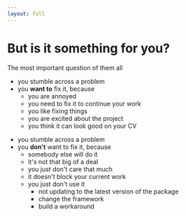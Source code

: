 ```yaml
---
layout: full
---
```


# But is it something for you?

The most important question of them all

<div class="flex flex-row">
<div class="w-1/2">
<v-click>

- you stumble across a problem
- you **want to** fix it, because
  - you are annoyed
  - you need to fix it to continue your work
  - you like fixing things
  - you are excited about the project
  - you think it can look good on your CV

</v-click>
</div>
<div class="w-1/2">
<v-click>

- you stumble across a problem
- you **don't** want to fix it, because
  - somebody else will do it
  - it's not that big of a deal
  - you just don't care that much
  - it doesn't block your current work
  - you just don't use it
    - not updating to the latest version of the package
    - change the framework
    - build a workaround

</v-click>
</div>
</div>
